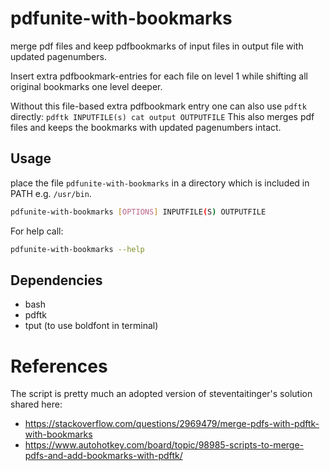 # pdfunite-with-bookmarks
merge pdf files and keep pdfbookmarks of input files in output file with updated pagenumbers.

Insert extra pdfbookmark-entries for each file on level 1 
while shifting all original bookmarks one level deeper. 

Without this file-based extra pdfbookmark entry one can also use `pdftk` directly:
```pdftk INPUTFILE(s) cat output OUTPUTFILE``` 
This also merges pdf files and keeps the bookmarks with updated pagenumbers intact.

## Usage
place the file `pdfunite-with-bookmarks` in a directory which is included in PATH e.g. `/usr/bin`.

```bash
pdfunite-with-bookmarks [OPTIONS] INPUTFILE(S) OUTPUTFILE
```
For help call:

```bash
pdfunite-with-bookmarks --help
```

## Dependencies
- bash
- pdftk
- tput (to use boldfont in terminal)

# References
The script is pretty much an adopted version of steventaitinger's solution shared here:
- https://stackoverflow.com/questions/2969479/merge-pdfs-with-pdftk-with-bookmarks
- https://www.autohotkey.com/board/topic/98985-scripts-to-merge-pdfs-and-add-bookmarks-with-pdftk/
